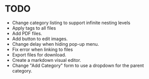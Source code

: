 # TODO

- Change category listing to support infinite nesting levels
- Apply tags to all files
- Add PDF files.
- Add button to edit images.
- Change delay when hiding pop-up menu.
- Fix error when linking to files
- Export files for download.
- Create a markdown visual editor.
- Change "Add Category" form to use a dropdown for the parent category.
